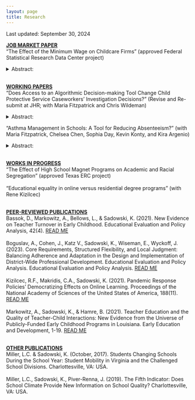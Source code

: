 ```yaml
---
layout: page
title: Research
---
```


Last updated: September 30, 2024

<ins>**JOB MARKET PAPER**</ins> <br>
“The Effect of the Minimum Wage on Childcare Firms” (approved Federal Statistical Research Data Center project) <br>

<details>
<summary> Abstract: </summary>

Childcare is essential for working families, yet it remains increasingly unaffordable and inaccessible for parents and offers poverty-level wages to many employees. While research suggests minimum wage policies may improve the welfare of low-wage workers, there is also evidence they may increase firm exits, especially among smaller, low-profit firms, which could reduce access and harm consumer well-being (Brown & Herbst, 2023; Dube et al., 2016; Luca & Luca, 2019). This study examines this potential trade-off in the context of the childcare industry, where strict staffing regulations may result in different minimum wage policy effects than in previously studied industries. Using variation stemming from state-level minimum wage increases between 1995 and 2019, I implement a border-discontinuity design to measure the potential impact on the stocks, flows, and composition of childcare establishments. I find that while aggregate establishment stocks remained stable, establishment-level turnover increased and employment decreased. Despite this, county-level employment stayed constant. I reconcile these findings by showing minimum wage increases led to compositional changes as larger establishments in the waged sector were more likely to enter and less likely to exit than smaller firms. Finally, I show the minimum wage may negatively affect the self-employed sector resulting in fewer owners with advanced degrees and more with only high school education. My findings suggest minimum wage increases change the composition of firms in the waged and self-employed sectors which could impact quality and access.
</details> <br>

<ins>**WORKING PAPERS**</ins> <br>
“Does Access to an Algorithmic Decision-making Tool Change Child Protective Service Caseworkers’ Investigation Decisions?” (Revise and Re-submit at JHR; with Maria Fitzpatrick and Chris Wildeman)<br>

<details>
<summary> Abstract: </summary>

Over 40% of children experience maltreatment before adulthood, leading to negative outcomes and social costs. Child protection processes are complicated, biased, and prone to reporting errors, in part because the system is overloaded and underfunded. These factors suggest that algorithmic decision-making tools could improve efficiency of decision-making and outcomes in child welfare by supporting human decisions. In a randomized trial, we found that these tools can make investigation decisions more efficient without significantly affecting child outcomes, though COVID-related disruptions limited outcome analysis. The efficiency gains in the process could free up valuable time for staff to work directly with families.  </details> 

“Asthma Management in Schools: A Tool for Reducing Absenteeism?” (with Maria Fitzpatrick, Chelsea Chen, Sophia Day, Kevin Konty, and Kira Argenio)<br>

<details>
<summary> Abstract: </summary>

Asthma is one of the most common chronic diseases among children, afflicting around 10 percent of school-aged children in the U.S. and responsible for a significant portion of days children are absent from school. Since school attendance has been linked to graduation rates and other measures of school success, limiting absences could improve children’s long-run outcomes. In this study, we examine a program in which asthma case managers are assigned to NYC schools to support better management of the disease by working with students and their families. We use novel data on health and education outcomes for all public-school children and a triple-differences identification strategy motivated by the rollout of the program across schools over time, as well as by the fact that children with asthma were targeted for support. We find that the program greatly increased the probability children with asthma had a prescription for asthma, greatly improved asthma management within the school setting and decreased student absenteeism among children who ever had asthma by 7 percent. </details> <br>

<ins>**WORKS IN PROGRESS**</ins><br>
“The Effect of High School Magnet Programs on Academic and Racial Segregation” (approved Texas ERC project)<br><br>
“Educational equality in online versus residential degree programs” (with Rene Kizilcec)<br><br>

<ins>**PEER-REVIEWED PUBLICATIONS**</ins><br>
Bassok, D., Markowitz, A., Bellows, L., & Sadowski, K. (2021). New Evidence on Teacher Turnover 
in Early Childhood. Educational Evaluation and Policy Analysis, 42(4). [READ ME](https://eric.ed.gov/?id=EJ1284447) <br><br>
Boguslav, A., Cohen, J., Katz V., Sadowski, K., Wiseman, E., Wyckoff, J. (2023). Core Requirements, Structured 
Flexibility, and Local Judgment: Balancing Adherence and Adaptation in the Design and Implementation of 
District-Wide Professional Development. Educational Evaluation and Policy Analysis. Educational Evaluation and Policy Analysis. [READ ME](https://journals.sagepub.com/doi/abs/10.3102/01623737231210285)<br><br>
Kizilcec, R.F., Makridis, C.A., Sadowski, K. (2021). Pandemic Response Policies’ Democratizing Effects on 
Online Learning. Proceedings of the National Academy of Sciences of the United States of America, 188(11). [READ ME](https://pubmed.ncbi.nlm.nih.gov/33707215/)<br><br>
Markowitz, A., Sadowski, K., & Hamre, B. (2021). Teacher Education and the Quality of Teacher-Child 
Interactions: New Evidence from the Universe of Publicly-Funded Early Childhood Programs in Louisiana. 
Early Education and Development, 1-19. [READ ME](https://www.tandfonline.com/doi/abs/10.1080/10409289.2021.1888036) <br><br>

<ins>**OTHER PUBLICATIONS**</ins><br>
Miller, L.C. & Sadowski, K. (October, 2017). Students Changing Schools During the School Year: Student Mobility in Virginia and the Challenged School Divisions. Charlottesville, VA: USA. <br><br>
Miller, L.C., Sadowski, K., Piver-Renna, J. (2019). The Fifth Indicator: Does School Climate Provide New Information on School Quality? Charlottesville, VA: USA.  <br><br>
